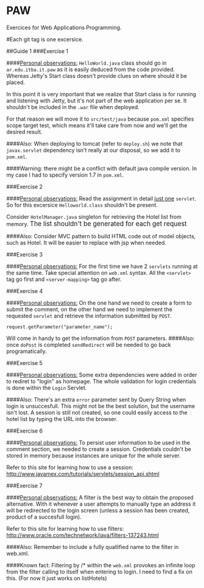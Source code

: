 PAW
===

Exercices for Web Applications Programming.

#Each git tag is one excersice.

##Guide 1
###Exercise 1

####<u>Personal observations:</u> 
`HelloWorld.java` class should go in `ar.edu.itba.it.paw` as it is easily deduced from the code provided. Whereas Jetty's Start class doesn't provide clues on where should it be placed.


In this point it is very important that we realize that Start class is for running and listening with Jetty, but it's not part of the web application per se. It shouldn't be included in the `.war` file when deployed.  


For that reason we will move it to `src/test/java` because `pom.xml` specifies scope target test, which means it'll take care from now and we'll get the desired result.

####Also: 
When deploying to tomcat (refer to `deploy.sh`) we note that `javax.servlet` dependency isn't really at our disposal, so we add it to `pom.xml`. 

####Warning: there might be a conflict with default java compile version. In my case I had to specify version 1.7 in `pom.xml`.

###Exercise 2

####<u>Personal observations:</u>
Read the assignment in detail <u>just one</u> `servlet`. So for this excersice `Helloworld.class` shouldn't be present. 

Consider `HotelManager.java` singleton for retrieving the Hotel list from memory. <big>The list shouldn't be generated for each get request</big>

####Also:
Consider MVC pattern to build HTML code out of model objects, such as Hotel. It will be easier to replace with jsp when needed.

###Exercise 3

####<u>Personal observations:</u>
For the first time we have 2 `servlets` running at the same time. Take special attention on `web.xml` syntax. All the `<servlet>` tag go first and `<server-mapping>` tag go after.

###Exercise 4

####<u>Personal observations:</u>
On the one hand we need to create a form to submit the comment, on the other hand we need to implement the requested `servlet` and retrieve the information submitted by `POST`.

```
request.getParameter("parameter_name");
```
Will come in handy to get the information from `POST` parameters.
####Also:
once `doPost` is completed `sendRedirect` will be needed to go back programatically.

###Exercise 5

####<u>Personal observations:</u>
Some extra dependencies were added in order to rediret to "login" as homepage. The whole validation for login credentials is done within the `Login` Servlet.

####Also:
There's an extra `error` parameter sent by Query String when login is unsuccesfull. This might not be the best solution, but the username isn't lost. A session is still not created, so one could easily access to the hotel list by typing the URL into the browser.

###Exercise 6

####<u>Personal observations:</u>
To persist user information to be used in the comment section, we needed to create a session. Credentials couldn't be stored in memory because instances are unique for the whole server.

Refer to this site for learning how to use a session:
http://www.javamex.com/tutorials/servlets/session_api.shtml

###Exercise 7

####<u>Personal observations:</u>
A filter is the best way to obtain the proposed alternative. With it whenever a user attempts to manually type an address it will be redirected to the login screen (unless a session has been created, product of a succesfull login).

Refer to this site for learning how to use filters:
http://www.oracle.com/technetwork/java/filters-137243.html

####Also:
Remember to include a fully quallified name to the filter in web.xml.

####Known fact:
Filtering by /* within the `web.xml` provokes an infinite loop from the filter calling to itself when entering to login. I need to find a fix on this. (For now it just works on listHotels)


